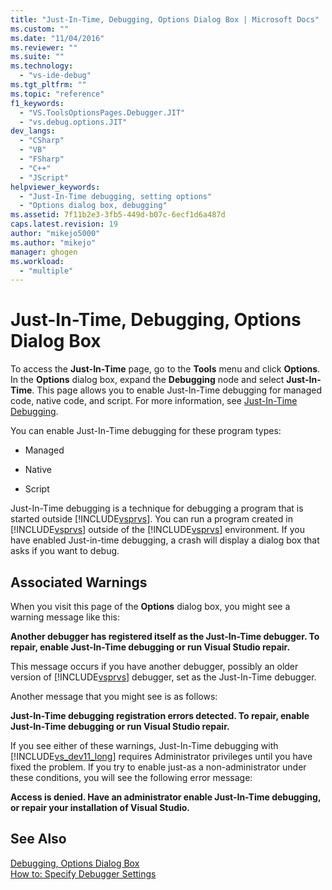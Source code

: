 ```yaml
---
title: "Just-In-Time, Debugging, Options Dialog Box | Microsoft Docs"
ms.custom: ""
ms.date: "11/04/2016"
ms.reviewer: ""
ms.suite: ""
ms.technology: 
  - "vs-ide-debug"
ms.tgt_pltfrm: ""
ms.topic: "reference"
f1_keywords: 
  - "VS.ToolsOptionsPages.Debugger.JIT"
  - "vs.debug.options.JIT"
dev_langs: 
  - "CSharp"
  - "VB"
  - "FSharp"
  - "C++"
  - "JScript"
helpviewer_keywords: 
  - "Just-In-Time debugging, setting options"
  - "Options dialog box, debugging"
ms.assetid: 7f11b2e3-3fb5-449d-b07c-6ecf1d6a487d
caps.latest.revision: 19
author: "mikejo5000"
ms.author: "mikejo"
manager: ghogen
ms.workload: 
  - "multiple"
---
```

# Just-In-Time, Debugging, Options Dialog Box
To access the **Just-In-Time** page, go to the **Tools** menu and click **Options**. In the **Options** dialog box, expand the **Debugging** node and select **Just-In-Time**. This page allows you to enable Just-In-Time debugging for managed code, native code, and script. For more information, see [Just-In-Time Debugging](../debugger/just-in-time-debugging-in-visual-studio.md).  
  
 You can enable Just-In-Time debugging for these program types:  
  
-   Managed  
  
-   Native  
  
-   Script  
  
 Just-In-Time debugging is a technique for debugging a program that is started outside [!INCLUDE[vsprvs](../code-quality/includes/vsprvs_md.md)]. You can run a program created in [!INCLUDE[vsprvs](../code-quality/includes/vsprvs_md.md)] outside of the [!INCLUDE[vsprvs](../code-quality/includes/vsprvs_md.md)] environment. If you have enabled Just-in-time debugging, a crash will display a dialog box that asks if you want to debug.  
  
## Associated Warnings  
 When you visit this page of the **Options** dialog box, you might see a warning message like this:  
  
 **Another debugger has registered itself as the Just-In-Time debugger. To repair, enable Just-In-Time debugging or run Visual Studio repair.**  
  
 This message occurs if you have another debugger, possibly an older version of [!INCLUDE[vsprvs](../code-quality/includes/vsprvs_md.md)] debugger, set as the Just-In-Time debugger.  
  
 Another message that you might see is as follows:  
  
 **Just-In-Time debugging registration errors detected. To repair, enable Just-In-Time debugging or run Visual Studio repair.**  
  
 If you see either of these warnings, Just-In-Time debugging with [!INCLUDE[vs_dev11_long](../data-tools/includes/vs_dev11_long_md.md)] requires Administrator privileges until you have fixed the problem. If you try to enable just-as a non-administrator under these conditions, you will see the following error message:  
  
 **Access is denied. Have an administrator enable Just-In-Time debugging, or repair your installation of Visual Studio.**  
  
## See Also  
 [Debugging, Options Dialog Box](../debugger/debugging-options-dialog-box.md)   
 [How to: Specify Debugger Settings](../debugger/how-to-specify-debugger-settings.md)